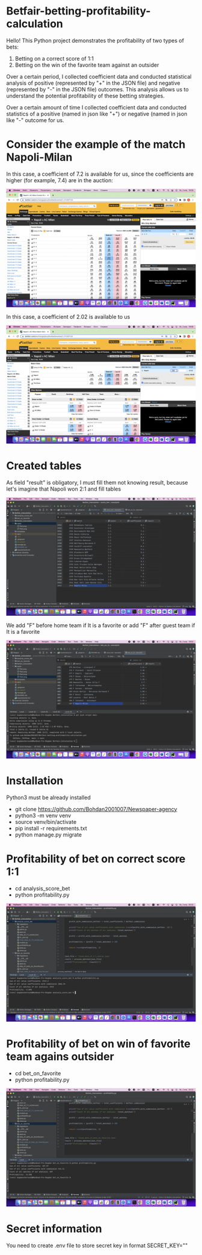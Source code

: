 # Betfair-betting-profitability-calculation

Hello! This Python project demonstrates the profitability of two types of bets:

1. Betting on a correct score of 1:1
2. Betting on the win of the favorite team against an outsider

Over a certain period, I collected coefficient data and conducted statistical analysis of positive (represented by "+" in the JSON file) and negative (represented by "-" in the JSON file) outcomes. This analysis allows us to understand the potential profitability of these betting strategies.

Over a certain amount of time I collected coefficient data and conducted statistics of a positive (named in json like "+") or negative (named in json like "-" outcome for us.

# Consider the example of the match Napoli-Milan

In this case, a coefficient of 7.2 is available for us, since the coefficients are higher (for example, 7.4) are in the auction:

![File1](/static/File1.png)

In this case, a coefficient of 2.02 is available to us

![File2](/static/File2.png)

# Created tables

As field "result" is obligatory, I must fill them not knowing result, because let's imagine that Napoli won 2:1 and fill tables

![File3](/static/File3.png)


We add "F" before home team if It is a favorite or add "F" after guest team if It is a favorite

![File4](/static/File4.png)

# Installation

Python3 must be already installed

- git clone https://github.com/Bohdan2001007/Newspaper-agency
- python3 -m venv venv
- source venv/bin/activate
- pip install -r requirements.txt
- python manage.py migrate

# Profitability of bet on correct score 1:1

- cd analysis_score_bet
- python profitability.py

![File5](/static/File5.png)

# Profitability of bet on win of favorite team agains outsider

- cd bet_on_favorite
- python profitability.py

![File6](/static/File6.png)

# Secret information

You need to create .env file to store secret key in format SECRET_KEY=""